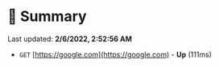 # 📖 Summary
Last updated: **2/6/2022, 2:52:56 AM**

- `GET` [https://google.com](https://google.com) - **Up** (111ms)
